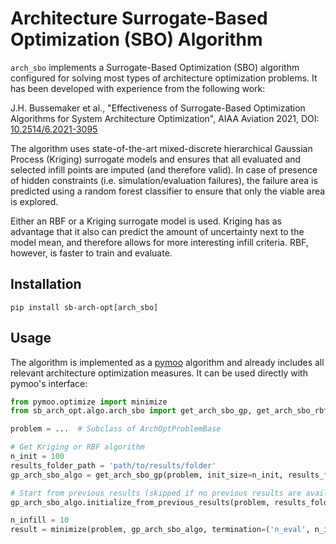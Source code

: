 # Architecture Surrogate-Based Optimization (SBO) Algorithm

`arch_sbo` implements a Surrogate-Based Optimization (SBO) algorithm configured for solving most types of architecture
optimization problems. It has been developed with experience from the following work:

J.H. Bussemaker et al., "Effectiveness of Surrogate-Based Optimization Algorithms for System Architecture Optimization",
AIAA Aviation 2021, DOI: [10.2514/6.2021-3095](https://arc.aiaa.org/doi/10.2514/6.2021-3095)

The algorithm uses state-of-the-art mixed-discrete hierarchical Gaussian Process (Kriging) surrogate models and ensures
that all evaluated and selected infill points are imputed (and therefore valid).
In case of presence of hidden constraints (i.e. simulation/evaluation failures), the failure area is predicted using
a random forest classifier to ensure that only the viable area is explored.

Either an RBF or a Kriging surrogate model is used. Kriging has as advantage that it also can predict the amount of
uncertainty next to the model mean, and therefore allows for more interesting infill criteria. RBF, however, is faster
to train and evaluate.

## Installation

```
pip install sb-arch-opt[arch_sbo]
```

## Usage

The algorithm is implemented as a [pymoo](https://pymoo.org/) algorithm and already includes all relevant architecture
optimization measures. It can be used directly with pymoo's interface:

```python
from pymoo.optimize import minimize
from sb_arch_opt.algo.arch_sbo import get_arch_sbo_gp, get_arch_sbo_rbf

problem = ...  # Subclass of ArchOptProblemBase

# Get Kriging or RBF algorithm
n_init = 100
results_folder_path = 'path/to/results/folder'
gp_arch_sbo_algo = get_arch_sbo_gp(problem, init_size=n_init, results_folder=results_folder_path)

# Start from previous results (skipped if no previous results are available)
gp_arch_sbo_algo.initialize_from_previous_results(problem, results_folder_path)

n_infill = 10
result = minimize(problem, gp_arch_sbo_algo, termination=('n_eval', n_init + n_infill))
```
